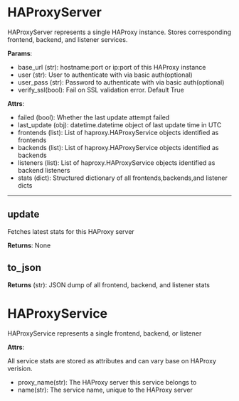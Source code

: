 # HAProxyServer

HAProxyServer represents a single HAProxy instance. Stores corresponding frontend, backend, and listener services.

**Params**:

* base_url (str): hostname:port or ip:port of this HAProxy instance
* user (str):  User to authenticate with via basic auth(optional)
* user_pass (str):  Password to authenticate with via basic auth(optional)
* verify_ssl(bool): Fail on SSL validation error. Default True

**Attrs**:

* failed (bool): Whether the last update attempt failed
* last_update (obj): datetime.datetime object of last update time in UTC
* frontends (list): List of haproxy.HAProxyService objects identified as frontends
* backends (list): List of haproxy.HAProxyService objects identified as backends
* listeners (list):  List of haproxy.HAProxyService objects identified as backend listeners
* stats (dict): Structured dictionary of all frontends,backends,and listener dicts

****

## update

Fetches latest stats for this HAProxy server

**Returns**: None

## to_json

**Returns** (str): JSON dump of all frontend, backend, and listener stats

# HAProxyService

HAProxyService represents a single frontend, backend, or listener

**Attrs**:

All service stats are stored as attributes and can vary base on HAProxy verision.

* proxy_name(str): The HAProxy server this service belongs to
* name(str): The service name, unique to the HAProxy server 
